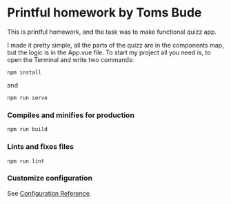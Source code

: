 # Printful homework by Toms Bude

This is printful homework, and the task was to make functional quizz app. 

I made it pretty simple, all the parts of the quizz are in the components map, but the logic is in the App.vue file. To start my project all you need is, to open the Terminal and write two commands:

```
npm install
```
and

```
npm run serve
```

### Compiles and minifies for production
```
npm run build
```

### Lints and fixes files
```
npm run lint
```

### Customize configuration
See [Configuration Reference](https://cli.vuejs.org/config/).
